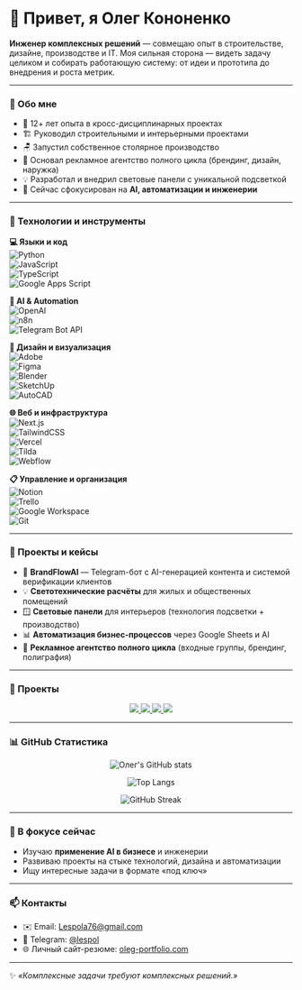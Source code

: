 # 👋 Привет, я Олег Кононенко

**Инженер комплексных решений** — совмещаю опыт в строительстве, дизайне, производстве и IT. Моя сильная сторона — видеть задачу целиком и собирать работающую систему: от идеи и прототипа до внедрения и роста метрик.

---

### 🔹 Обо мне
- 🎯 12+ лет опыта в кросс-дисциплинарных проектах
- 🏗 Руководил строительными и интерьерными проектами
- 🪑 Запустил собственное столярное производство
- 🎨 Основал рекламное агентство полного цикла (брендинг, дизайн, наружка)
- 💡 Разработал и внедрил световые панели с уникальной подсветкой
- 🤖 Сейчас сфокусирован на **AI, автоматизации и инженерии**

---

### 🔹 Технологии и инструменты

**💻 Языки и код**  
![Python](https://img.shields.io/badge/Python-3776AB?logo=python&logoColor=white)  
![JavaScript](https://img.shields.io/badge/JavaScript-F7DF1E?logo=javascript&logoColor=black)  
![TypeScript](https://img.shields.io/badge/TypeScript-3178C6?logo=typescript&logoColor=white)  
![Google Apps Script](https://img.shields.io/badge/Google%20Apps%20Script-4285F4?logo=google&logoColor=white)

**🤖 AI & Automation**  
![OpenAI](https://img.shields.io/badge/OpenAI-412991?logo=openai&logoColor=white)  
![n8n](https://img.shields.io/badge/n8n-FA5A28?logo=n8n&logoColor=white)  
![Telegram Bot API](https://img.shields.io/badge/Telegram%20Bot%20API-26A5E4?logo=telegram&logoColor=white)

**🎨 Дизайн и визуализация**  
![Adobe](https://img.shields.io/badge/Adobe%20CC-FF0000?logo=adobe&logoColor=white)  
![Figma](https://img.shields.io/badge/Figma-F24E1E?logo=figma&logoColor=white)  
![Blender](https://img.shields.io/badge/Blender-F5792A?logo=blender&logoColor=white)  
![SketchUp](https://img.shields.io/badge/SketchUp-005F9E?logo=sketchup&logoColor=white)  
![AutoCAD](https://img.shields.io/badge/AutoCAD-E51050?logo=autodesk&logoColor=white)

**🌐 Веб и инфраструктура**  
![Next.js](https://img.shields.io/badge/Next.js-000000?logo=nextdotjs&logoColor=white)  
![TailwindCSS](https://img.shields.io/badge/TailwindCSS-38B2AC?logo=tailwindcss&logoColor=white)  
![Vercel](https://img.shields.io/badge/Vercel-000000?logo=vercel&logoColor=white)  
![Tilda](https://img.shields.io/badge/Tilda-000000?logo=tilda-publishing&logoColor=white)  
![Webflow](https://img.shields.io/badge/Webflow-4353FF?logo=webflow&logoColor=white)

**📋 Управление и организация**  
![Notion](https://img.shields.io/badge/Notion-000000?logo=notion&logoColor=white)  
![Trello](https://img.shields.io/badge/Trello-0052CC?logo=trello&logoColor=white)  
![Google Workspace](https://img.shields.io/badge/Google%20Workspace-4285F4?logo=google&logoColor=white)  
![Git](https://img.shields.io/badge/Git-F05032?logo=git&logoColor=white)

---

### 🔹 Проекты и кейсы
- 🚀 **BrandFlowAI** — Telegram-бот с AI-генерацией контента и системой верификации клиентов
- 💡 **Светотехнические расчёты** для жилых и общественных помещений
- 🪟 **Световые панели** для интерьеров (технология подсветки + производство)
- 📊 **Автоматизация бизнес-процессов** через Google Sheets и AI
- 🎨 **Рекламное агентство полного цикла** (входные группы, брендинг, полиграфия)

---

### 📌 Проекты
<div align="center">
  <a href="https://github.com/olegproektor/BrandFlowAI">
    <img src="https://github-readme-stats.vercel.app/api/pin/?username=olegproektor&repo=BrandFlowAI&theme=radical" />
  </a>
  <a href="https://github.com/olegproektor/Lighting-Calc">
    <img src="https://github-readme-stats.vercel.app/api/pin/?username=olegproektor&repo=Lighting-Calc&theme=radical" />
  </a>
  <a href="https://github.com/olegproektor/Automation-GSheets">
    <img src="https://github-readme-stats.vercel.app/api/pin/?username=olegproektor&repo=Automation-GSheets&theme=radical" />
  </a>
  <a href="https://github.com/olegproektor/Creative-Agency-Showcase">
    <img src="https://github-readme-stats.vercel.app/api/pin/?username=olegproektor&repo=Creative-Agency-Showcase&theme=radical" />
  </a>
</div>

---

### 📊 GitHub Статистика
<div align="center">

![Олег's GitHub stats](https://github-readme-stats.vercel.app/api?username=olegproektor&show_icons=true&theme=radical)  

![Top Langs](https://github-readme-stats.vercel.app/api/top-langs/?username=olegproektor&layout=compact&theme=radical)

![GitHub Streak](https://github-readme-streak-stats.herokuapp.com/?user=olegproektor&theme=radical)

</div>

---

### 🔹 В фокусе сейчас
- Изучаю **применение AI в бизнесе** и инженерии
- Развиваю проекты на стыке технологий, дизайна и автоматизации
- Ищу интересные задачи в формате «под ключ»

---

### 📫 Контакты
- ✉️ Email: [Lespola76@gmail.com](mailto:Lespola76@gmail.com)  
- 💬 Telegram: [@lespol](https://t.me/Lespol)  
- 🌐 Личный сайт-резюме: [oleg-portfolio.com](https://oleg-portfolio.com)

---

✨ *«Комплексные задачи требуют комплексных решений.»*

